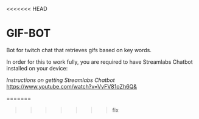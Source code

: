 <<<<<<< HEAD
# GIF-BOT
Bot for twitch chat that retrieves gifs based on key words.

In order for this to work fully, you are required to have Streamlabs Chatbot installed on your device:

*Instructions on getting Streamlabs Chatbot*
https://www.youtube.com/watch?v=VvFV81oZh6Q&


=======
>>>>>>> fix
